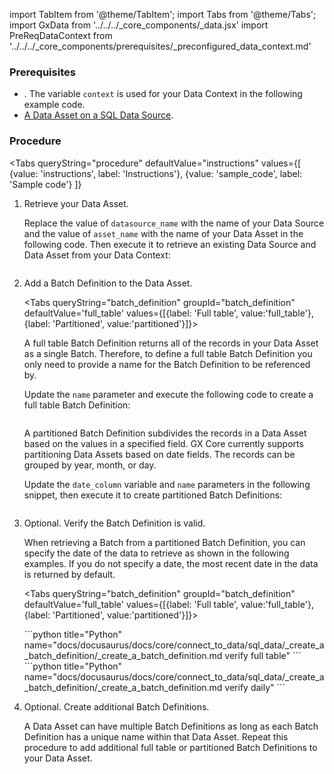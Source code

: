 import TabItem from '@theme/TabItem';
import Tabs from '@theme/Tabs';
import GxData from '../../../_core_components/_data.jsx'
import PreReqDataContext from '../../../_core_components/prerequisites/_preconfigured_data_context.md'

### Prerequisites
- <PreReqDataContext/>.  The variable `context` is used for your Data Context in the following example code.
- [A Data Asset on a SQL Data Source](#create-a-data-asset).

### Procedure

<Tabs 
   queryString="procedure"
   defaultValue="instructions"
   values={[
      {value: 'instructions', label: 'Instructions'},
      {value: 'sample_code', label: 'Sample code'}
   ]}
>

<TabItem value="instructions" label="Instructions">

1. Retrieve your Data Asset.

   Replace the value of `datasource_name` with the name of your Data Source and the value of `asset_name` with the name of your Data Asset in the following code.  Then execute it to retrieve an existing Data Source and Data Asset from your Data Context:

   ```python title="Python" name="docs/docusaurus/docs/core/connect_to_data/sql_data/_create_a_data_asset/create_a_data_asset.py retrieve a Data Asset"
   ```

2. Add a Batch Definition to the Data Asset.

   <Tabs queryString="batch_definition" groupId="batch_definition" defaultValue='full_table' values={[{label: 'Full table', value:'full_table'}, {label: 'Partitioned', value:'partitioned'}]}>

   <TabItem value="full_table" label="Full table">
   
   A full table Batch Definition returns all of the records in your Data Asset as a single Batch.  Therefore, to define a full table Batch Definition you only need to provide a name for the Batch Definition to be referenced by.
 
   Update the `name` parameter and execute the following code to create a full table Batch Definition:

   ```python title="Python" name="docs/docusaurus/docs/core/connect_to_data/sql_data/_create_a_batch_definition/_create_a_batch_definition.md full table batch definition"
   ```
   </TabItem>

   <TabItem value="partitioned" label="Partitioned">
   
   A partitioned Batch Definition subdivides the records in a Data Asset based on the values in a specified field.  GX Core currently supports partitioning Data Assets based on date fields.  The records can be grouped by year, month, or day.

   Update the `date_column` variable and `name` parameters in the following snippet, then execute it to create partitioned Batch Definitions:

   ```python title="Python" name="docs/docusaurus/docs/core/connect_to_data/sql_data/_create_a_batch_definition/_create_a_batch_definition.md daily batch definition"
   ```
   </TabItem>

   </Tabs>

5. Optional. Verify the Batch Definition is valid.

   When retrieving a Batch from a partitioned Batch Definition, you can specify the date of the data to retrieve as shown in the following examples.  If you do not specify a date, the most recent date in the data is returned by default.

   <Tabs queryString="batch_definition" groupId="batch_definition" defaultValue='full_table' values={[{label: 'Full table', value:'full_table'}, {label: 'Partitioned', value:'partitioned'}]}>

   <TabItem value="full_table" label="Full table">
   ```python title="Python" name="docs/docusaurus/docs/core/connect_to_data/sql_data/_create_a_batch_definition/_create_a_batch_definition.md verify full table"
   ```
   </TabItem>

   <TabItem value="partitioned" label="Partitioned">
   ```python  title="Python" name="docs/docusaurus/docs/core/connect_to_data/sql_data/_create_a_batch_definition/_create_a_batch_definition.md verify daily"
   ```
   </TabItem>

   </Tabs>

6. Optional. Create additional Batch Definitions.

   A Data Asset can have multiple Batch Definitions as long as each Batch Definition has a unique name within that Data Asset. Repeat this procedure to add additional full table or partitioned Batch Definitions to your Data Asset.

</TabItem>

<TabItem value="sample_code" label="Sample code">

```python title="Full sample code" name="docs/docusaurus/docs/core/connect_to_data/sql_data/_create_a_batch_definition/_create_a_batch_definition.md full example"
```

</TabItem>

</Tabs>